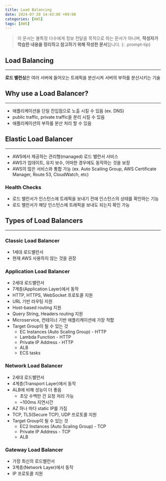 ```yaml
---
title: Load Balancing
date: 2024-07-20 14:43:00 +09:00
categories: [AWS]
tags: [AWS]
---
```


> 이 문서는 불특정 다수에게 정보 전달을 목적으로 하는 문서가 아니며, **작성자가 학습한 내용을 정리하고 참고하기 위해 작성한 문서**입니다.
{: .prompt-tip}

## Load Balancing
---

**로드 밸런싱**은 여러 서버에 들어오는 트래픽을 분산시켜 서버의 부하를 분산시키는 기술

## Why use a Load Balancer?
---

- 애플리케이션을 단일 진입점으로 노출 시킬 수 있음 (ex. DNS)
- public traffic, private traffic을 분리 시킬 수 있음
- 애플리케이션의 부하를 분산 처리 할 수 있음

## Elastic Load Balancer
---

- AWS에서 제공하는 관리형(managed) 로드 밸런서 서비스
- AWS가 업데이트, 유지 보수, 어떠한 경우에도 동작하는 것을 보장
- AWS의 많은 서비스와 통합 가능 (ex. Auto Scailing Group, AWS Certificate Manager, Route 53, CloudWatch, etc)

### Health Checks

- 로드 밸런서가 인스턴스에 트래픽을 보내기 전에 인스턴스의 상태를 확인하는 기능
- 로드 밸런서가 해당 인스턴스에 트래픽을 보내도 되는지 확인 가능

## Types of Load Balancers
---

### Classic Load Balancer

- 1세대 로드밸런서
- 현재 AWS 사용하지 않는 것을 권장

### Application Load Balancer

- 2세대 로드밸런서
- 7계층(Application Layer)에서 동작
- HTTP, HTTPS, WebSocket 프로토콜 지원
- URL 기반 라우팅 지원
- Host-based routing 지원
- Query String, Headers routing 지원
- Microservice, 컨테이너 기반 애플리케이션에 가장 적합
- Target Group이 될 수 있는 것
  - EC Instances (Auto Scaling Group) - HTTP
  - Lambda Function - HTTP
  - Private IP Address - HTTP
  - ALB
  - ECS tasks

### Network Load Balancer

- 2세대 로드밸런서
- 4계층(Transport Layer)에서 동작
- ALB에 비해 성능이 더 좋음
  - 초당 수백만 건 요청 처리 가능
  - ~100ms 지연시간
- AZ 하나 마다 static IP를 가짐
- TCP, TLS(Secure TCP), UDP 프로토콜 지원
- Target Group이 될 수 있는 것
  - EC2 Instances (Auto Scaling Group) - TCP
  - Private IP Address - TCP
  - ALB

### Gateway Load Balancer

- 가장 최신의 로드밸런서
- 3계층(Network Layer)에서 동작
- IP 프로토콜 지원
